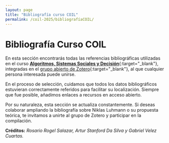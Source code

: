 ```yaml
---
layout: page
title: "Bibliografía curso COIL"
permalink: /coil-2025/bibliografíaCOIL/
---
```


# Bibliografía Curso COIL

En esta sección encontrarás todas las referencias bibliográficas utilizadas en el curso [**Algoritmos, Sistemas Sociales y Decisión**](https://zenodo.org/records/15770097){:target="_blank"}, integradas en el [grupo abierto de Zotero](https://www.zotero.org/groups/5775713/algoritmossistemassocialesdecision){:target="_blank"}, al que cualquier persona interesada puede unirse.

En el proceso de selección, cuidamos que todos los datos bibliográficos estuvieran correctamente referidos para facilitar su localización. Siempre que fue posible, añadimos enlaces a recursos en acceso abierto.

Por su naturaleza, esta sección se actualiza constantemente. Si deseas colaborar ampliando la bibliografía sobre Niklas Luhmann o su propuesta teórica, te invitamos a unirte al grupo de Zotero y participar en la compilación.

**Créditos:**  *Rosario Rogel Salazar, Artur Stanford Da Silva y Gabriel Velez Cuartas.*

<script src="https://bibbase.org/show?bib=https%3A%2F%2Fbibbase.org%2Fzotero-group%2Frosariorogel%2F5775713&jsonp=1"></script>
